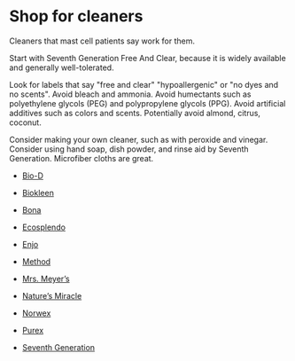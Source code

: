 [//]: # (
source: jph
tags: shop
)

# Shop for cleaners

Cleaners that mast cell patients say work for them.

Start with Seventh Generation Free And Clear, because it is widely available and generally well-tolerated.

Look for labels that say "free and clear" "hypoallergenic" or "no dyes and no scents". Avoid bleach and ammonia. Avoid humectants such as polyethylene glycols (PEG) and polypropylene glycols (PPG). Avoid artificial additives such as colors and scents. Potentially avoid almond, citrus, coconut.

Consider making your own cleaner, such as with  peroxide and vinegar. Consider using hand soap, dish powder, and rinse aid by Seventh Generation. Microfiber cloths are great.

* [Bio-D](https://biod.co.uk/)

* [Biokleen](https://biokleenhome.com/)

* [Bona](https://www.bona.com)

* [Ecosplendo](https://www.ecosplendo.com)

* [Enjo](https://www.enjo.com)

* [Method](https://methodproducts.com)

* [Mrs. Meyer’s](https://www.mrsmeyers.com/)

* [Nature’s Miracle](https://www.naturesmiracle.com/)

* [Norwex](https://www.norwex.com/)

* [Purex](https://www.purex.com/)

* [Seventh Generation](https://www.seventhgeneration.com/)

